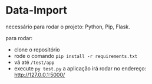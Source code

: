 # Data-Import

necessário para rodar o projeto: Python, Pip, Flask.

para rodar:
- clone o repositório
- rode o comando `pip install -r requirements.txt`
- vá até `/test/app`
- execute `py test.py`
a aplicação irá rodar no endereço: http://127.0.0.1:5000/
